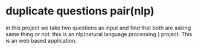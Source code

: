# duplicate questions pair(nlp)
 in this project we take two questions as input and find that both are asking same thing or not. this is an nlp(natural language processing ) project. This is an web based application.
